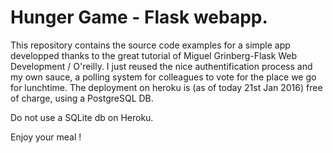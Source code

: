 Hunger Game - Flask webapp.
======

This repository contains the source code examples for a simple app developped thanks to the great tutorial of Miguel Grinberg-Flask Web Development / O'reilly.
I just reused the nice authentification process and my own sauce, a polling system for colleagues to vote for the place we go for lunchtime.
The deployment on heroku is (as of today 21st Jan 2016) free of charge, using a PostgreSQL DB.

Do not use a SQLite db on Heroku.

Enjoy your meal !

